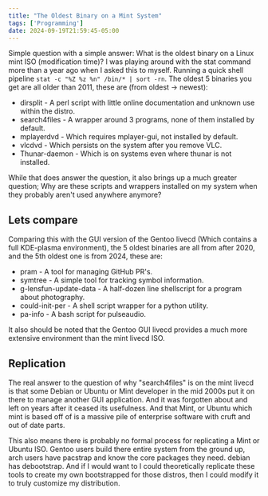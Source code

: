 ```yaml
---
title: "The Oldest Binary on a Mint System"
tags: ['Programming']
date: 2024-09-19T21:59:45-05:00
---
```

Simple question with a simple answer: What is the oldest binary on a Linux mint ISO (modification time)? I was playing around with the stat command more than a year ago when I asked this to myself.
Running a quick shell pipeline `stat -c "%Z %z %n" /bin/* | sort -rn`. The oldest 5 binaries you get are all older than 2011, these are (from oldest -> newest):

* dirsplit - A perl script with little online documentation and unknown use within the distro.
* search4files - A wrapper around 3 programs, none of them installed by default.
* mplayerdvd - Which requires mplayer-gui, not installed by default.
* vlcdvd - Which persists on the system after you remove VLC.
* Thunar-daemon - Which is on systems even where thunar is not installed.

While that does answer the question, it also brings up a much greater question; Why are these scripts and wrappers installed on my system when they probably aren't used anywhere anymore?

## Lets compare

Comparing this with the GUI version of the Gentoo livecd (Which contains a full KDE-plasma environment), the 5 oldest binaries are all from after 2020, and the 5th oldest one is from 2024, these are:

* pram - A tool for managing GitHub PR's.
* symtree - A simple tool for tracking symbol information.
* g-lensfun-update-data - A half-dozen line shellscript for a program about photography.
* could-init-per - A shell script wrapper for a python utility.
* pa-info - A bash script for pulseaudio.

It also should be noted that the Gentoo GUI livecd provides a much more extensive environment than the mint livecd ISO.

## Replication

The real answer to the question of why "search4files" is on the mint livecd is that some Debian or Ubuntu or Mint developer in the mid 2000s put it
on there to manage another GUI application. And it was forgotten about and left on years after it ceased its usefulness. And that Mint, or Ubuntu
which mint is based off of is a massive pile of enterprise software with cruft and out of date parts.

This also means there is probably no formal process for replicating a Mint or Ubuntu ISO. Gentoo users build there entire system from the ground up,
arch users have pacstrap and know the core packages they need. debian has debootstrap. And if I would want to I could theoretically replicate these
tools to create my own bootstrapped for those distros, then I could modify it to truly customize my distribution.
